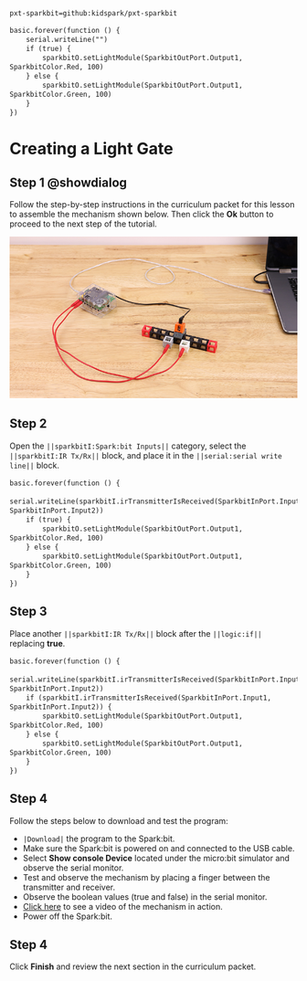 ```package
pxt-sparkbit=github:kidspark/pxt-sparkbit
```

```template
basic.forever(function () {
    serial.writeLine("")
    if (true) {
        sparkbitO.setLightModule(SparkbitOutPort.Output1, SparkbitColor.Red, 100)
    } else {
        sparkbitO.setLightModule(SparkbitOutPort.Output1, SparkbitColor.Green, 100)
    }
})
```

# Creating a Light Gate

## Step 1 @showdialog

Follow the step-by-step instructions in the curriculum packet for this lesson to assemble the mechanism shown below. Then click the **Ok** button to proceed to the next step of the tutorial.

![light-gate](https://raw.githubusercontent.com/KidSpark/tutorials/master/assets/2-4-light-gate.png)

## Step 2

Open the ``||sparkbitI:Spark:bit Inputs||`` category, select the ``||sparkbitI:IR Tx/Rx||`` block, and place it in the ``||serial:serial write line||`` block.

```blocks
basic.forever(function () {
    serial.writeLine(sparkbitI.irTransmitterIsReceived(SparkbitInPort.Input1, SparkbitInPort.Input2))
    if (true) {
        sparkbitO.setLightModule(SparkbitOutPort.Output1, SparkbitColor.Red, 100)
    } else {
        sparkbitO.setLightModule(SparkbitOutPort.Output1, SparkbitColor.Green, 100)
    }
})
```

## Step 3

Place another ``||sparkbitI:IR Tx/Rx||`` block after the ``||logic:if||`` replacing **true**.

```blocks
basic.forever(function () {
    serial.writeLine(sparkbitI.irTransmitterIsReceived(SparkbitInPort.Input1, SparkbitInPort.Input2))
    if (sparkbitI.irTransmitterIsReceived(SparkbitInPort.Input1, SparkbitInPort.Input2)) {
        sparkbitO.setLightModule(SparkbitOutPort.Output1, SparkbitColor.Red, 100)
    } else {
        sparkbitO.setLightModule(SparkbitOutPort.Output1, SparkbitColor.Green, 100)
    }
})
```

## Step 4

Follow the steps below to download and test the program:
* ``|Download|`` the program to the Spark:bit.
* Make sure the Spark:bit is powered on and connected to the USB cable.
* Select **Show console Device** located under the micro:bit simulator and observe the serial monitor.
* Test and observe the mechanism by placing a finger between the transmitter and receiver.
* Observe the boolean values (true and false) in the serial monitor.
* [Click here](https://kidsparkeducation.org/media/2365) to see a video of the mechanism in action.
* Power off the Spark:bit.

## Step 4

Click **Finish** and review the next section in the curriculum packet.